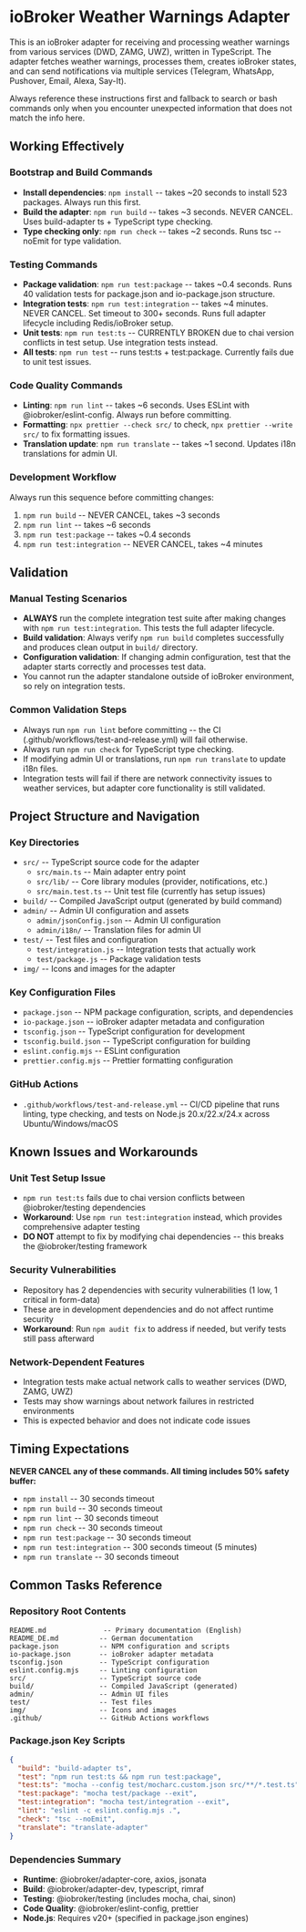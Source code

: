 # ioBroker Weather Warnings Adapter

This is an ioBroker adapter for receiving and processing weather warnings from various services (DWD, ZAMG, UWZ), written in TypeScript. The adapter fetches weather warnings, processes them, creates ioBroker states, and can send notifications via multiple services (Telegram, WhatsApp, Pushover, Email, Alexa, Say-It).

Always reference these instructions first and fallback to search or bash commands only when you encounter unexpected information that does not match the info here.

## Working Effectively

### Bootstrap and Build Commands
- **Install dependencies**: `npm install` -- takes ~20 seconds to install 523 packages. Always run this first.
- **Build the adapter**: `npm run build` -- takes ~3 seconds. NEVER CANCEL. Uses build-adapter ts + TypeScript type checking.
- **Type checking only**: `npm run check` -- takes ~2 seconds. Runs tsc --noEmit for type validation.

### Testing Commands  
- **Package validation**: `npm run test:package` -- takes ~0.4 seconds. Runs 40 validation tests for package.json and io-package.json structure.
- **Integration tests**: `npm run test:integration` -- takes ~4 minutes. NEVER CANCEL. Set timeout to 300+ seconds. Runs full adapter lifecycle including Redis/ioBroker setup.
- **Unit tests**: `npm run test:ts` -- CURRENTLY BROKEN due to chai version conflicts in test setup. Use integration tests instead.
- **All tests**: `npm run test` -- runs test:ts + test:package. Currently fails due to unit test issues.

### Code Quality Commands
- **Linting**: `npm run lint` -- takes ~6 seconds. Uses ESLint with @iobroker/eslint-config. Always run before committing.
- **Formatting**: `npx prettier --check src/` to check, `npx prettier --write src/` to fix formatting issues.
- **Translation update**: `npm run translate` -- takes ~1 second. Updates i18n translations for admin UI.

### Development Workflow
Always run this sequence before committing changes:
1. `npm run build` -- NEVER CANCEL, takes ~3 seconds
2. `npm run lint` -- takes ~6 seconds  
3. `npm run test:package` -- takes ~0.4 seconds
4. `npm run test:integration` -- NEVER CANCEL, takes ~4 minutes

## Validation

### Manual Testing Scenarios
- **ALWAYS** run the complete integration test suite after making changes with `npm run test:integration`. This tests the full adapter lifecycle.
- **Build validation**: Always verify `npm run build` completes successfully and produces clean output in `build/` directory.
- **Configuration validation**: If changing admin configuration, test that the adapter starts correctly and processes test data.
- You cannot run the adapter standalone outside of ioBroker environment, so rely on integration tests.

### Common Validation Steps
- Always run `npm run lint` before committing -- the CI (.github/workflows/test-and-release.yml) will fail otherwise.
- Always run `npm run check` for TypeScript type checking.
- If modifying admin UI or translations, run `npm run translate` to update i18n files.
- Integration tests will fail if there are network connectivity issues to weather services, but adapter core functionality is still validated.

## Project Structure and Navigation

### Key Directories
- `src/` -- TypeScript source code for the adapter
  - `src/main.ts` -- Main adapter entry point
  - `src/lib/` -- Core library modules (provider, notifications, etc.)
  - `src/main.test.ts` -- Unit test file (currently has setup issues)
- `build/` -- Compiled JavaScript output (generated by build command)
- `admin/` -- Admin UI configuration and assets
  - `admin/jsonConfig.json` -- Admin UI configuration 
  - `admin/i18n/` -- Translation files for admin UI
- `test/` -- Test files and configuration
  - `test/integration.js` -- Integration tests that actually work
  - `test/package.js` -- Package validation tests
- `img/` -- Icons and images for the adapter

### Key Configuration Files
- `package.json` -- NPM package configuration, scripts, and dependencies
- `io-package.json` -- ioBroker adapter metadata and configuration
- `tsconfig.json` -- TypeScript configuration for development
- `tsconfig.build.json` -- TypeScript configuration for building
- `eslint.config.mjs` -- ESLint configuration
- `prettier.config.mjs` -- Prettier formatting configuration

### GitHub Actions
- `.github/workflows/test-and-release.yml` -- CI/CD pipeline that runs linting, type checking, and tests on Node.js 20.x/22.x/24.x across Ubuntu/Windows/macOS

## Known Issues and Workarounds

### Unit Test Setup Issue
- `npm run test:ts` fails due to chai version conflicts between @iobroker/testing dependencies
- **Workaround**: Use `npm run test:integration` instead, which provides comprehensive adapter testing
- **DO NOT** attempt to fix by modifying chai dependencies -- this breaks the @iobroker/testing framework

### Security Vulnerabilities
- Repository has 2 dependencies with security vulnerabilities (1 low, 1 critical in form-data)
- These are in development dependencies and do not affect runtime security
- **Workaround**: Run `npm audit fix` to address if needed, but verify tests still pass afterward

### Network-Dependent Features
- Integration tests make actual network calls to weather services (DWD, ZAMG, UWZ)
- Tests may show warnings about network failures in restricted environments
- This is expected behavior and does not indicate code issues

## Timing Expectations

**NEVER CANCEL any of these commands. All timing includes 50% safety buffer:**

- `npm install` -- 30 seconds timeout
- `npm run build` -- 30 seconds timeout  
- `npm run lint` -- 30 seconds timeout
- `npm run check` -- 30 seconds timeout
- `npm run test:package` -- 30 seconds timeout
- `npm run test:integration` -- 300 seconds timeout (5 minutes)
- `npm run translate` -- 30 seconds timeout

## Common Tasks Reference

### Repository Root Contents
```
README.md              -- Primary documentation (English)
README_DE.md          -- German documentation  
package.json          -- NPM configuration and scripts
io-package.json       -- ioBroker adapter metadata
tsconfig.json         -- TypeScript configuration
eslint.config.mjs     -- Linting configuration
src/                  -- TypeScript source code
build/                -- Compiled JavaScript (generated)
admin/                -- Admin UI files
test/                 -- Test files
img/                  -- Icons and images
.github/              -- GitHub Actions workflows
```

### Package.json Key Scripts
```json
{
  "build": "build-adapter ts",
  "test": "npm run test:ts && npm run test:package", 
  "test:ts": "mocha --config test/mocharc.custom.json src/**/*.test.ts",
  "test:package": "mocha test/package --exit",
  "test:integration": "mocha test/integration --exit", 
  "lint": "eslint -c eslint.config.mjs .",
  "check": "tsc --noEmit",
  "translate": "translate-adapter"
}
```

### Dependencies Summary
- **Runtime**: @iobroker/adapter-core, axios, jsonata
- **Build**: @iobroker/adapter-dev, typescript, rimraf
- **Testing**: @iobroker/testing (includes mocha, chai, sinon)
- **Code Quality**: @iobroker/eslint-config, prettier
- **Node.js**: Requires v20+ (specified in package.json engines)